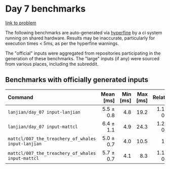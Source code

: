 # Day 7 benchmarks

[link to problem](http://adventofcode.com/2021/day/7)

The following benchmarks are auto-generated via [hyperfine](https://github.com/sharkdp/hyperfine) by a ci system running on shared hardware. Results may be inaccurate, particularly for execution times < 5ms, as per the hyperfine warnings.

The "official" inputs were aggregated from repositories participating in the generation of these benchmarks. The "large" inputs (if any) were sourced from various places, including the subreddit.

## Benchmarks with officially generated inputs
| Command | Mean [ms] | Min [ms] | Max [ms] | Relative |
|:---|---:|---:|---:|---:|
| `lanjian/day_07 input-lanjian` | 5.5 ± 0.8 | 4.8 | 19.2 | 1.10 ± 0.22 |
| `lanjian/day_07 input-mattcl` | 6.4 ± 1.1 | 4.9 | 24.3 | 1.26 ± 0.29 |
| `mattcl/007_the_treachery_of_whales input-lanjian` | 5.0 ± 0.7 | 4.0 | 10.5 | 1.00 |
| `mattcl/007_the_treachery_of_whales input-mattcl` | 5.7 ± 0.7 | 4.1 | 8.3 | 1.13 ± 0.22 |
